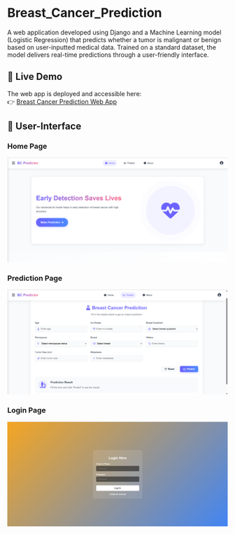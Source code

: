 # Breast_Cancer_Prediction
A web application developed using Django and a Machine Learning model (Logistic Regression) that predicts whether a tumor is malignant or benign based on user-inputted medical data. Trained on a standard dataset, the model delivers real-time predictions through a user-friendly interface.

## 🚀 Live Demo

The web app is deployed and accessible here:  
👉 [Breast Cancer Prediction Web App](https://breast-cancer-prediction-fo7h.onrender.com)

## 🚀 User-Interface

### Home Page
![UI Screenshot](Demo/Images/home_page.png)
### Prediction Page
![UI Screenshot](Demo/Images/prediction_page.png)
### Login Page
![UI Screenshot](Demo/Images/login_page.png)
